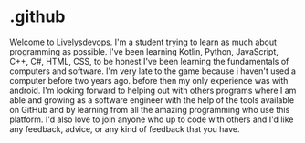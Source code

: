 # .github
Welcome to Livelysdevops. I'm a student trying to learn as much about programming as possible.
I've been learning Kotlin, Python, JavaScript, C++, C#, HTML, CSS, to be honest I've been learning the fundamentals of computers and software. I'm very late to the game because i haven't used a computer before two years ago. before then my only experience was with android. 
I'm looking forward to helping out with others programs where I am able and growing as a software engineer with the help of the tools available on GitHub and by learning from all the amazing programming who use this platform. I'd also love to join anyone who up to code with others and I'd like any feedback, advice, or any kind of feedback that you have.
